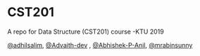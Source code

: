 # CST201
A repo for Data Structure (CST201) course -KTU 2019 

[@adhilsalim](github.com/adhilsalim), [@Advaith-dev](github.com/Advaith-dev) , [@Abhishek-P-Anil](github.com/Abhishek-P-Anil), [@mrabinsunny](github.com/mrabinsunny) 
